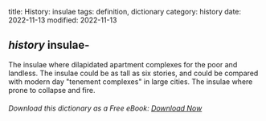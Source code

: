 title: History: insulae
tags: definition, dictionary
category: history
date: 2022-11-13
modified: 2022-11-13

## _history_ insulae-
The insulae where dilapidated
apartment complexes for the poor and landless. The insulae 
could be as tall as six stories, and could be compared with modern day
"tenement complexes" in large cities. The insulae where
prone to collapse and fire.


###### Download *this* dictionary as a Free eBook: [Download Now]({static}static/SerfHistoryDictionary.pdf)

